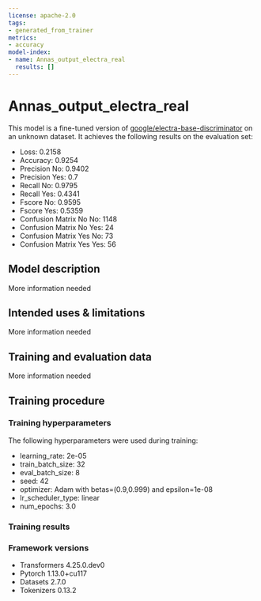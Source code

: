 ```yaml
---
license: apache-2.0
tags:
- generated_from_trainer
metrics:
- accuracy
model-index:
- name: Annas_output_electra_real
  results: []
---
```


<!-- This model card has been generated automatically according to the information the Trainer had access to. You
should probably proofread and complete it, then remove this comment. -->

# Annas_output_electra_real

This model is a fine-tuned version of [google/electra-base-discriminator](https://huggingface.co/google/electra-base-discriminator) on an unknown dataset.
It achieves the following results on the evaluation set:
- Loss: 0.2158
- Accuracy: 0.9254
- Precision No: 0.9402
- Precision Yes: 0.7
- Recall No: 0.9795
- Recall Yes: 0.4341
- Fscore No: 0.9595
- Fscore Yes: 0.5359
- Confusion Matrix No No: 1148
- Confusion Matrix No Yes: 24
- Confusion Matrix Yes No: 73
- Confusion Matrix Yes Yes: 56

## Model description

More information needed

## Intended uses & limitations

More information needed

## Training and evaluation data

More information needed

## Training procedure

### Training hyperparameters

The following hyperparameters were used during training:
- learning_rate: 2e-05
- train_batch_size: 32
- eval_batch_size: 8
- seed: 42
- optimizer: Adam with betas=(0.9,0.999) and epsilon=1e-08
- lr_scheduler_type: linear
- num_epochs: 3.0

### Training results



### Framework versions

- Transformers 4.25.0.dev0
- Pytorch 1.13.0+cu117
- Datasets 2.7.0
- Tokenizers 0.13.2

